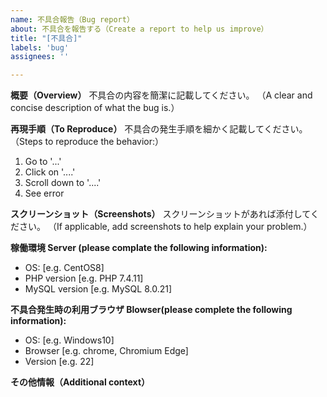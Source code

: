 ```yaml
---
name: 不具合報告（Bug report）
about: 不具合を報告する（Create a report to help us improve）
title: "[不具合]"
labels: 'bug'
assignees: ''

---
```


**概要（Overview）**
不具合の内容を簡潔に記載してください。
（A clear and concise description of what the bug is.）

**再現手順（To Reproduce）**
不具合の発生手順を細かく記載してください。
（Steps to reproduce the behavior:）
1. Go to '...'
1. Click on '....'
1. Scroll down to '....'
1. See error

**スクリーンショット（Screenshots）**
スクリーンショットがあれば添付してください。
（If applicable, add screenshots to help explain your problem.）

**稼働環境 Server (please complate the following information):**
- OS: [e.g. CentOS8]
- PHP version [e.g. PHP 7.4.11]
- MySQL version [e.g. MySQL 8.0.21]

**不具合発生時の利用ブラウザ Blowser(please complete the following information):**
- OS: [e.g. Windows10]
- Browser [e.g. chrome, Chromium Edge]
- Version [e.g. 22]

**その他情報（Additional context）**
